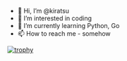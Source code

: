 - 👋 Hi, I’m @kiratsu
- 👀 I’m interested in coding
- 🌱 I’m currently learning Python, Go
- 📫 How to reach me - somehow

[![trophy](https://github-profile-trophy.vercel.app/?username=kiratsu&theme=monokai)](https://github.com/ryo-ma/github-profile-trophy)
